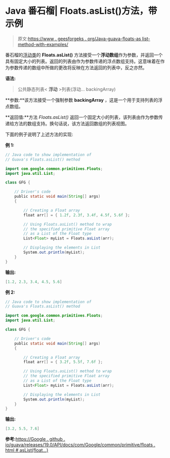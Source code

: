 # Java 番石榴| Floats.asList()方法，带示例

> 原文:[https://www . geesforgeks . org/Java-guava-floats-as list-method-with-examples/](https://www.geeksforgeeks.org/java-guava-floats-aslist-method-with-examples/)

番石榴的[浮动类](https://www.geeksforgeeks.org/floats-class-guava-java/)的 **Floats.asList()** 方法接受一个**浮动数组**作为参数，并返回一个具有固定大小的列表。返回的列表由作为参数传递的浮点数组支持。这意味着在作为参数传递的数组中所做的更改将反映在方法返回的列表中，反之亦然。

**语法:**

> 公共静态列表< **浮动** >列表(浮动… backingArray)

**参数:**该方法接受一个强制参数 **backingArray** ，这是一个用于支持列表的浮点数组。

**返回值:**方法 *Floats.asList()* 返回一个固定大小的列表，该列表由作为参数传递给方法的数组支持。换句话说，该方法返回数组的列表视图。

下面的例子说明了上述方法的实现:

**例 1:**

```java
// Java code to show implementation of
// Guava's Floats.asList() method

import com.google.common.primitives.Floats;
import java.util.List;

class GFG {

    // Driver's code
    public static void main(String[] args)
    {

        // Creating a Float array
        float arr[] = { 1.2f, 2.3f, 3.4f, 4.5f, 5.6f };

        // Using Floats.asList() method to wrap
        // the specified primitive Float array
        // as a List of the Float type
        List<Float> myList = Floats.asList(arr);

        // Displaying the elements in List
        System.out.println(myList);
    }
}
```

**输出:**

```java
[1.2, 2.3, 3.4, 4.5, 5.6]

```

**例 2:**

```java
// Java code to show implementation of
// Guava's Floats.asList() method

import com.google.common.primitives.Floats;
import java.util.List;

class GFG {

    // Driver's code
    public static void main(String[] args)
    {

        // Creating a Float array
        float arr[] = { 3.2f, 5.5f, 7.6f };

        // Using Floats.asList() method to wrap
        // the specified primitive Float array
        // as a List of the Float type
        List<Float> myList = Floats.asList(arr);

        // Displaying the elements in List
        System.out.println(myList);
    }
}
```

**输出:**

```java
[3.2, 5.5, 7.6]

```

**参考:**[https://Google . github . io/guava/releases/19.0/API/docs/com/Google/common/primitive/floats . html # asList(float…)](https://google.github.io/guava/releases/19.0/api/docs/com/google/common/primitives/Floats.html#asList(float...))